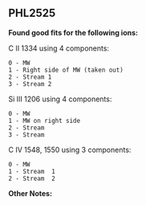 ## PHL2525
**Found good fits for the following ions:**

C II 1334 using 4 components:
``` 
0 - MW
1 - Right side of MW (taken out)
2 - Stream 1
3 - Stream 2 
```

Si III 1206 using 4 components:
``` 
0 - MW
1 - MW on right side
2 - Stream
3 - Stream
```

C IV 1548, 1550 using 3 components:
```
0 - MW
1 - Stream  1
2 - Stream  2
```

**Other Notes:**

